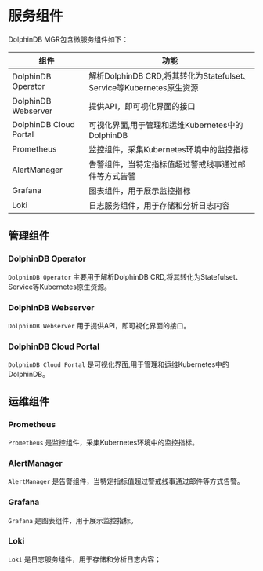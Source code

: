 # 服务组件

DolphinDB MGR包含微服务组件如下：

| 组件 | 功能 |
| --- | --- |
| DolphinDB Operator | 解析DolphinDB CRD,将其转化为Statefulset、Service等Kubernetes原生资源 |
| DolphinDB Webserver | 提供API，即可视化界面的接口 |
| DolphinDB Cloud Portal | 可视化界面,用于管理和运维Kubernetes中的DolphinDB |
| Prometheus | 监控组件，采集Kubernetes环境中的监控指标 |
| AlertManager | 告警组件，当特定指标值超过警戒线事通过邮件等方式告警 |
| Grafana | 图表组件，用于展示监控指标 |
| Loki | 日志服务组件，用于存储和分析日志内容 |

## 管理组件
### DolphinDB Operator
 `DolphinDB Operator` 主要用于解析DolphinDB CRD,将其转化为Statefulset、Service等Kubernetes原生资源。

### DolphinDB Webserver
 `DolphinDB Webserver` 用于提供API，即可视化界面的接口。

### DolphinDB Cloud Portal
 `DolphinDB Cloud Portal` 是可视化界面,用于管理和运维Kubernetes中的DolphinDB。
## 运维组件
### Prometheus
 `Prometheus` 是监控组件，采集Kubernetes环境中的监控指标。

### AlertManager
 `AlertManager` 是告警组件，当特定指标值超过警戒线事通过邮件等方式告警。

### Grafana
 `Grafana` 是图表组件，用于展示监控指标。

### Loki
 `Loki` 是日志服务组件，用于存储和分析日志内容；

